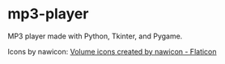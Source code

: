 # mp3-player
MP3 player made with Python, Tkinter, and Pygame.

Icons by nawicon:
<a href="https://www.flaticon.com/free-icons/volume" title="volume icons">Volume icons created by nawicon - Flaticon</a>
